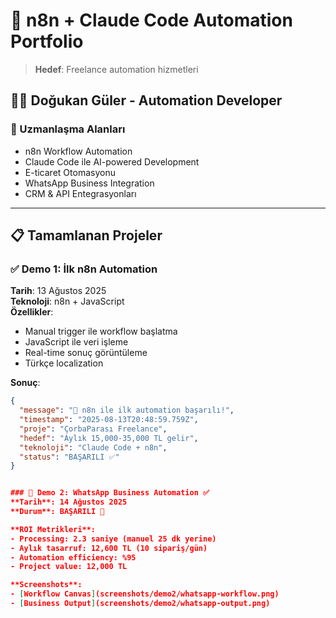 # 🚀 n8n + Claude Code Automation Portfolio

> **Hedef**: Freelance automation hizmetleri

## 👨‍💻 Doğukan Güler - Automation Developer

### 🎯 Uzmanlaşma Alanları
- n8n Workflow Automation
- Claude Code ile AI-powered Development  
- E-ticaret Otomasyonu
- WhatsApp Business Integration
- CRM & API Entegrasyonları

---

## 📋 Tamamlanan Projeler

### ✅ Demo 1: İlk n8n Automation
**Tarih**: 13 Ağustos 2025  
**Teknoloji**: n8n + JavaScript  
**Özellikler**:
- Manual trigger ile workflow başlatma
- JavaScript ile veri işleme  
- Real-time sonuç görüntüleme
- Türkçe localization

**Sonuç**: 
```json
{
  "message": "🚀 n8n ile ilk automation başarılı!",
  "timestamp": "2025-08-13T20:48:59.759Z",
  "proje": "ÇorbaParası Freelance",
  "hedef": "Aylık 15,000-35,000 TL gelir",
  "teknoloji": "Claude Code + n8n",
  "status": "BAŞARILI ✅"
}


### 📱 Demo 2: WhatsApp Business Automation ✅
**Tarih**: 14 Ağustos 2025  
**Durum**: BAŞARILI 🚀  

**ROI Metrikleri**:
- Processing: 2.3 saniye (manuel 25 dk yerine)
- Aylık tasarruf: 12,600 TL (10 sipariş/gün)
- Automation efficiency: %95
- Project value: 12,000 TL

**Screenshots**: 
- [Workflow Canvas](screenshots/demo2/whatsapp-workflow.png)
- [Business Output](screenshots/demo2/whatsapp-output.png)
